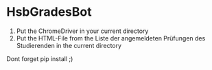 # HsbGradesBot

1. Put the ChromeDriver in your current directory
2. Put the HTML-File from the Liste der angemeldeten Prüfungen des Studierenden in the current directory

Dont forget pip install ;)
